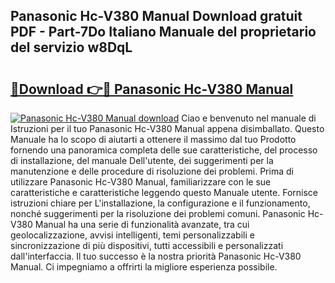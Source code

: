 ## Panasonic Hc-V380 Manual Download gratuit PDF - Part-7Do Italiano Manuale del proprietario del servizio w8DqL

# <h2><a href="http://dfelhz1.blite.top/?on=Panasonic+Hc-V380+Manual">🔗Download 👉🔴 Panasonic Hc-V380 Manual</a></h2>

[![Panasonic Hc-V380 Manual download](https://i.imgur.com/lujVjoI.png)](http://dfelhz1.blite.top/?on=Panasonic+Hc-V380+Manual)
Ciao e benvenuto nel manuale di Istruzioni per il tuo Panasonic Hc-V380 Manual appena disimballato. Questo Manuale ha lo scopo di aiutarti a ottenere il massimo dal tuo Prodotto fornendo una panoramica completa delle sue caratteristiche, del processo di installazione, del manuale Dell'utente, dei suggerimenti per la manutenzione e delle procedure di risoluzione dei problemi. Prima di utilizzare Panasonic Hc-V380 Manual, familiarizzare con le sue caratteristiche e caratteristiche leggendo questo Manuale utente. Fornisce istruzioni chiare per L'installazione, la configurazione e il funzionamento, nonché suggerimenti per la risoluzione dei problemi comuni. Panasonic Hc-V380 Manual ha una serie di funzionalità avanzate, tra cui geolocalizzazione, avvisi intelligenti, temi personalizzabili e sincronizzazione di più dispositivi, tutti accessibili e personalizzati dall'interfaccia. Il tuo successo è la nostra priorità Panasonic Hc-V380 Manual. Ci impegniamo a offrirti la migliore esperienza possibile.
